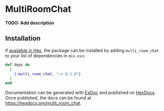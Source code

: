 # MultiRoomChat

**TODO: Add description**

## Installation

If [available in Hex](https://hex.pm/docs/publish), the package can be installed
by adding `multi_room_chat` to your list of dependencies in `mix.exs`:

```elixir
def deps do
  [
    {:multi_room_chat, "~> 0.1.0"}
  ]
end
```

Documentation can be generated with [ExDoc](https://github.com/elixir-lang/ex_doc)
and published on [HexDocs](https://hexdocs.pm). Once published, the docs can
be found at <https://hexdocs.pm/multi_room_chat>.

